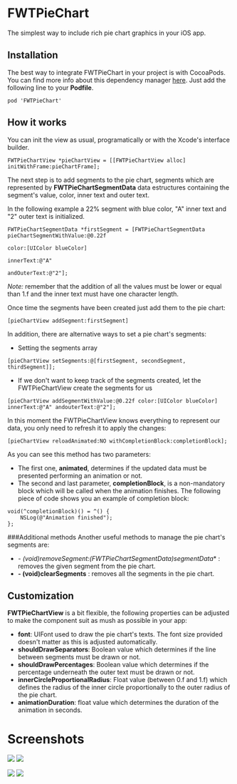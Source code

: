 # FWTPieChart

The simplest way to include rich pie chart graphics in your iOS app.


## Installation

The best way to integrate FWTPieChart in your project is with CocoaPods. You can find more info about this dependency manager [here](http://cocoapods.org). Just add the following line to your **Podfile**.

```
pod 'FWTPieChart'
```

## How it works

You can init the view as usual, programatically or with the Xcode's interface builder. 

	FWTPieChartView *pieChartView = [[FWTPieChartView alloc] initWithFrame:pieChartFrame];

The next step is to add segments to the pie chart, segments which are represented by **FWTPieChartSegmentData** data estructures containing the segment's value, color, inner text and outer text.

In the following example a 22% segment with blue color, "A" inner text and "2" outer text is initialized.

```
FWTPieChartSegmentData *firstSegment = [FWTPieChartSegmentData pieChartSegmentWithValue:@0.22f
                                                                                  color:[UIColor blueColor]
                                                                              innerText:@"A"
                                                                           andOuterText:@"2"];
```

*Note:* remember that the addition of all the values must be lower or equal than 1.f and the inner text must have one character length.

Once time the segments have been created just add them to the pie chart:

```
[pieChartView addSegment:firstSegment]
```

In addition, there are alternative ways to set a pie chart's segments:

- Setting the segments array

```
[pieChartView setSegments:@[firstSegment, secondSegment, thirdSegment]];
```
- If we don't want to keep track of the segments created, let the FWTPieChartView create the segments for us

```
[pieChartView addSegmentWithValue:@0.22f color:[UIColor blueColor] innerText:@"A" andouterText:@"2"];
``` 

In this moment the FWTPieChartView knows everything to represent our data, you only need to refresh it to apply the changes:

```
[pieChartView reloadAnimated:NO withCompletionBlock:completionBlock];
```

As you can see this method has two parameters:

- The first one, **animated**, determines if the updated data must be presented performing an animation or not.
- The second and last parameter, **completionBlock**, is a non-mandatory block which will be called when the animation finishes. The following piece of code shows you an example of completion block:

```
void(^completionBlock)() = ^() {
    NSLog(@"Animation finished");
};
```

###Additional methods
Another useful methods to manage the pie chart's segments are:

- **- (void)removeSegment:(FWTPieChartSegmentData*)segmentData** : removes the given segment from the pie chart.
- **- (void)clearSegments** : removes all the segments in the pie chart.


## Customization
**FWTPieChartView** is a bit flexible, the following properties can be adjusted to make the component suit as mush as possible in your app:

- **font**: UIFont used to draw the pie chart's texts. The font size provided doesn't matter as this is adjusted automatically.
- **shouldDrawSeparators**: Boolean value which determines if the line between segments must be drawn or not.
- **shouldDrawPercentages**: Boolean value which determines if the percentage underneath the outer text must be drawn or not.
- **innerCircleProportionalRadius**: Float value (between 0.f and 1.f) which defines the radius of the inner circle proportionally to the outer radius of the pie chart.
- **animationDuration**: float value which determines the duration of the animation in seconds.



# Screenshots

![](/Screenshots/screenshot-ios-1.png)
![](/Screenshots/screenshot-ios-2.png)

![](/Screenshots/screenshot-ios-4.png) 
![](/Screenshots/screenshot-ios-3.png) 
